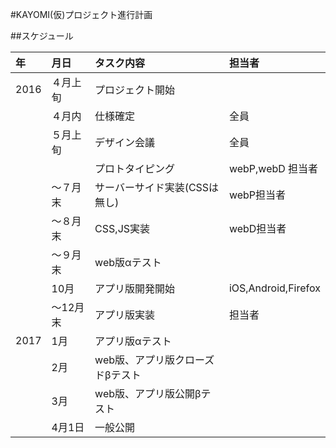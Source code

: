 #KAYOMI(仮)プロジェクト進行計画

##スケジュール

|年|月日|タスク内容|担当者|
|:-|:-|:-|:-|
|2016|４月上旬|プロジェクト開始||
||４月内|仕様確定|全員|
||５月上旬|デザイン会議|全員|
|||プロトタイピング|webP,webD 担当者|
||～７月末|サーバーサイド実装(CSSは無し)|webP担当者|
||～８月末|CSS,JS実装|webD担当者|
||～９月末|web版αテスト||
||10月|アプリ版開発開始|iOS,Android,Firefox|
||～12月末|アプリ版実装|担当者|
|2017|1月|アプリ版αテスト||
||2月|web版、アプリ版クローズドβテスト||
||3月|web版、アプリ版公開βテスト||
||4月1日|一般公開||

